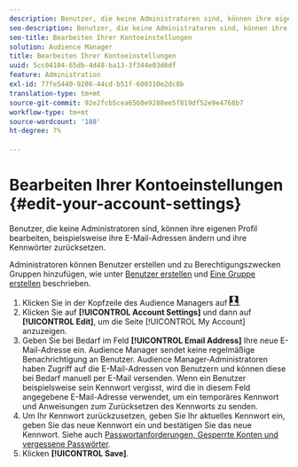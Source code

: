 ```yaml
---
description: Benutzer, die keine Administratoren sind, können ihre eigenen Profil bearbeiten, beispielsweise ihre E-Mail-Adressen ändern und ihre Kennwörter zurücksetzen.
seo-description: Benutzer, die keine Administratoren sind, können ihre eigenen Profil bearbeiten, beispielsweise ihre E-Mail-Adressen ändern und ihre Kennwörter zurücksetzen.
seo-title: Bearbeiten Ihrer Kontoeinstellungen
solution: Audience Manager
title: Bearbeiten Ihrer Kontoeinstellungen
uuid: 5cc04104-65db-4d48-ba13-3f344e03d6df
feature: Administration
exl-id: 77fe5440-9286-44cd-b51f-600310e2dc8b
translation-type: tm+mt
source-git-commit: 92e2fcb5cea6560e9288ee5f819df52e9e4768b7
workflow-type: tm+mt
source-wordcount: '188'
ht-degree: 7%

---
```


# Bearbeiten Ihrer Kontoeinstellungen {#edit-your-account-settings}

Benutzer, die keine Administratoren sind, können ihre eigenen Profil bearbeiten, beispielsweise ihre E-Mail-Adressen ändern und ihre Kennwörter zurücksetzen.

<!-- t_edit_account_settings.xml -->

Administratoren können Benutzer erstellen und zu Berechtigungszwecken Gruppen hinzufügen, wie unter [Benutzer erstellen](../../features/administration/administration-overview.md#create-users) und [Eine Gruppe erstellen](../../features/administration/administration-overview.md#create-group) beschrieben.

1. Klicken Sie in der Kopfzeile des Audience Managers auf ![](assets/icon_profile.png).
1. Klicken Sie auf **[!UICONTROL Account Settings]** und dann auf **[!UICONTROL Edit]**, um die Seite [!UICONTROL My Account] anzuzeigen.
1. Geben Sie bei Bedarf im Feld **[!UICONTROL Email Address]** Ihre neue E-Mail-Adresse ein. Audience Manager sendet keine regelmäßige Benachrichtigung an Benutzer. Audience Manager-Administratoren haben Zugriff auf die E-Mail-Adressen von Benutzern und können diese bei Bedarf manuell per E-Mail versenden. Wenn ein Benutzer beispielsweise sein Kennwort vergisst, wird die in diesem Feld angegebene E-Mail-Adresse verwendet, um ein temporäres Kennwort und Anweisungen zum Zurücksetzen des Kennworts zu senden.
1. Um Ihr Kennwort zurückzusetzen, geben Sie Ihr aktuelles Kennwort ein, geben Sie das neue Kennwort ein und bestätigen Sie das neue Kennwort.
Siehe auch [Passwortanforderungen, Gesperrte Konten und vergessene Passwörter](../../reference/password-requirements.md).
1. Klicken **[!UICONTROL Save]**.
